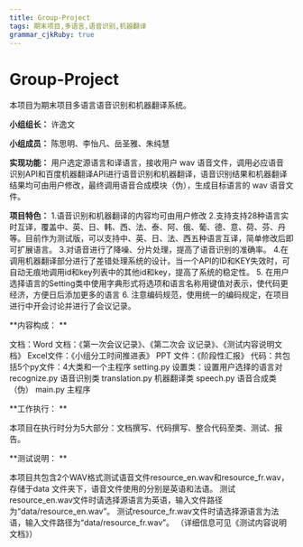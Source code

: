 ```yaml
---
title: Group-Project
tags: 期末项目,多语言,语音识别,机器翻译
grammar_cjkRuby: true
---
```

# Group-Project
本项目为期末项目多语言语音识别和机器翻译系统。

**小组组长：** 许逸文  

**小组成员：**  陈思明、李怡凡、岳圣雅、朱纯慧

**实现功能：** 用户选定源语言和译语言，接收用户 wav 语音文件，调用必应语音  	识别API和百度机器翻译API进行语音识别和机器翻译，语音识别结果和机器翻译结果均可由用户修改，最终调用语音合成模块（伪），生成目标语言的 wav 语音文件。
         
**项目特色：**
 1.语音识别和机器翻译的内容均可由用户修改
 2.支持支持28种语言实时互译，覆盖中、英、日、韩、西、法、泰、阿、俄、葡、德、意、荷、芬、丹等。目前作为测试版，可以支持中、英、日、法、西五种语言互译，简单修改后即可扩展语言。
 3.对语音进行了降噪、分片处理，提高了语音识别的准确率。
 4.在调用机器翻译部分进行了差错处理系统的设计。当一个API的ID和KEY失效时，可自动无痕地调用id和key列表中的其他id和key，提高了系统的稳定性。
 5. 在用户选择语言的Setting类中使用字典形式将选项和语言名称用键值对表示，使代码更经济，方便日后添加更多的语言
 6. 注意编码规范，使用统一的编码规定，在项目进行中开会讨论并进行了会议记录。
    
**内容构成： ** 

文档：Word 文档：《第一次会议记录》、《第二次会	议记录》、《测试内容说明文档》
                    Excel文件：《小组分工时间推进表》
                    PPT  文件：《阶段性汇报》
           代码：共包括5个py文件：4大类和一个主程序
               	setting.py     设置类：设置用户选择的语言对
                	recognize.py   语音识别类
                	translation.py 机器翻译类
               	speech.py      语音合成类（伪）
                  main.py        主程序
   				               
 **工作执行： ** 
 
 本项目在执行时分为5大部分：文档撰写、代码撰写、整合代码至类、测试、报告。
 
 **测试说明： ** 
 
 本项目共包含2个WAV格式测试语音文件resource_en.wav和resource_fr.wav，存储于data 文件夹下，语音文件使用的分别是英语和法语。
测试resource_en.wav文件时请选择源语言为英语，输入文件路径为“data/resource_en.wav”。
测试resource_fr.wav文件时请选择源语言为法语，输入文件路径为“data/resource_fr.wav”。
（详细信息可见《测试内容说明文档》）

